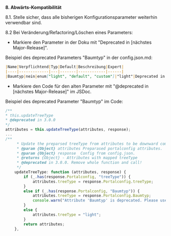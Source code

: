 **8. Abwärts-Kompatibilität**

8.1. Stelle sicher, dass alle bisherigen Konfigurationsparameter weiterhin verwendbar sind.

8.2 Bei Veränderung/Refactoring/Löschen eines Parameters:
- Markiere den Parameter in der Doku mit "Deprecated in [nächstes Major-Release]".

Beispiel des deprecated Parameters "Baumtyp" in der config.json.md:

```markdown
|Name|Verpflichtend|Typ|Default|Beschreibung|Expert|
|----|-------------|---|-------|------------|------|
|Baumtyp|nein|enum["light", "default", "custom"]|"light"|Deprecated in 3.0.0 Bitte Attribut "treeType" verwenden.|false|
```

- Markiere den Code für den alten Parameter mit "@deprecated in [nächstes Major-Release]" im JSDoc.

Beispiel des deprecated Parameter "Baumtyp" im Code:
```javascript
/**
* this.updateTreeType
* @deprecated in 3.0.0
*/
attributes = this.updateTreeType(attributes, response);
...
/**
     * Update the preparsed treeType from attributes to be downward compatible.
     * @param {Object} attributes Preparased portalconfig attributes.
     * @param {Object} response  Config from config.json.
     * @returns {Object} - Attributes with mapped treeType
     * @deprecated in 3.0.0. Remove whole function and call!
     */
    updateTreeType: function (attributes, response) {
        if (_.has(response.Portalconfig, "treeType")) {
            attributes.treeType = response.Portalconfig.treeType;
        }
        else if (_.has(response.Portalconfig, "Baumtyp")) {
            attributes.treeType = response.Portalconfig.Baumtyp;
            console.warn("Attribute 'Baumtyp' is deprecated. Please use 'treeType' instead.");
        }
        else {
            attributes.treeType = "light";
        }
        return attributes;
    },
```

